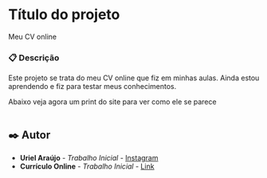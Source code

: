 # Título do projeto

Meu CV online

### 📋 Descrição

Este projeto se trata do meu CV online que fiz em minhas aulas.
Ainda estou aprendendo e fiz para testar meus conhecimentos.

Abaixo veja agora um print do site para ver como ele se parece

<img scr="image/print_site.png">

## ✒️ Autor

* **Uriel Araújo** - *Trabalho Inicial* - [Instagram](https://www.instagram.com/uri_troll_br/)
* **Currículo Online** - *Trabalho Inicial* - [Link](https://portfolio-smoky-two-19.vercel.app/)